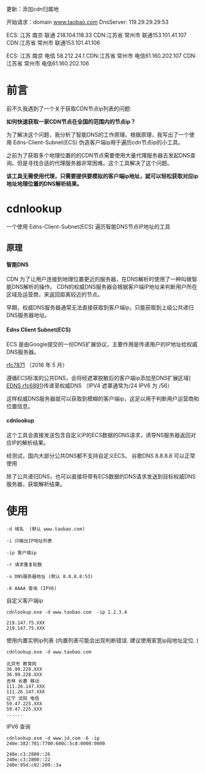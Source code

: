 更新：添加cdn归属地

开始请求：domain www.taobao.com DnsServer: 119.29.29.29:53

ECS: 江苏 南京 联通 218.104.118.33
CDN:江苏省 常州市  联通153.101.41.107
CDN:江苏省 常州市  联通153.101.41.106

ECS: 江苏 南京 电信 58.212.24.1
CDN:江苏省 常州市  电信61.160.202.107
CDN:江苏省 常州市  电信61.160.202.106

#  前言 
前不久我遇到了一个关于获取CDN节点ip列表的问题:

**如何快速获取一家CDN节点在全国的范围内的节点ip？**

为了解决这个问题，我分析了智能DNS的工作原理。根据原理，我写出了一个使用 Edns-Client-Subnet(ECS)  伪造客户端ip用于遍历cdn节点ip的小工具。

之前为了获取多个地理位置的的CDN节点需要使用大量代理服务器去发起DNS查询。但是寻找合适的代理服务器非常困难。这个工具解决了这个问题。 

**该工具无需使用代理，只需要提供要模拟的客户端ip地址，就可以轻松获取对应ip地址地理位置的DNS解析结果。**

#  cdnlookup 
一个使用 Edns-Client-Subnet(ECS) 遍历智能DNS节点IP地址的工具

## 原理

#### 智能DNS
CDN 为了让用户连接到地理位置更近的服务器，在DNS解析时使用了一种叫做智能DNS解析的操作。 CDN的权威DNS服务器会根据客户端IP地址来判断用户所在区域及运营商，来返回距离较近的节点。

早期，权威DNS服务器通常无法直接获取到客户端ip，只能获取到上级公共递归DNS服务器地址。

####  Edns Client Subnet(ECS)

ECS 是由Google提交的一份DNS扩展协议，主要作用是传递用户的IP地址给权威DNS服务器。

[rfc7871](https://datatracker.ietf.org/doc/html/rfc7871) （2016 年 5 月）

遵循ECS标准的公共DNS，会将经遮罩脱敏后的客户端ip添加至DNS扩展区域( [EDNS rfc6891](https://datatracker.ietf.org/doc/html/rfc6891))传递至权威DNS （IPV4 遮罩通常为/24  IPV6 为 /56）

这样权威DNS服务器就可以获取到模糊的客户端ip，这足以用于判断用户运营商和位置信息。

####  cdnlookup
这个工具会直接发送包含自定义IP的ECS数据的DNS请求，诱导NS服务器返回对应IP的解析结果。

经测试，国内大部分公共DNS都不支持自定义ECS。  谷歌DNS 8.8.8.8 可以正常使用

除了公共递归DNS，也可以直接将带有ECS数据的DNS请求发送到目标权威DNS服务器，获取解析结果。

# 使用
````
-d 域名  (默认 www.taobao.com)

-i 只输出IP地址列表

-ip 客户端ip

-r 请求重复轮数

-s DNS服务器地址 (默认 8.8.8.8:53)

-6 AAAA 查询 (IPV6)
````

自定义客户端ip
````
cdnlookup.exe -d www.taobao.com  -ip 1.2.3.4

219.147.75.XXX
219.147.75.XXX
````

使用内置实例ip列表 (内置列表可能会出现判断错误. 建议使用家宽ip段地址定位. )
````
cdnlookup.exe -d www.taobao.com

北京市 教育网
36.99.228.XXX
36.99.228.XXX
吉林 长春 移动
111.26.147.XXX
111.26.147.XXX
辽宁 沈阳 电信
59.47.225.XXX
59.47.225.XXX
......
````
IPV6 查询

````
cdnlookup.exe -d www.jd.com -6 -ip 240e:382:701:7700:600c:5c8:0000:0000

240e:c3:2800::26
240e:c3:2800::22
240e:95d:c02:200::3a

````
